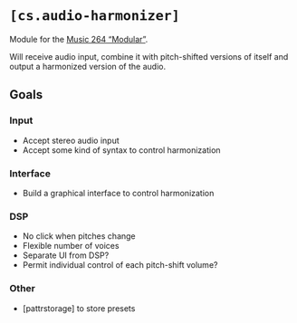 # `[cs.audio-harmonizer]`
Module for the [Music 264 “Modular”](https://github.com/mus264/music-264-modular).

Will receive audio input, combine it with pitch-shifted versions of itself and output a harmonized version of the audio.

## Goals

### Input

* Accept stereo audio input
* Accept some kind of syntax to control harmonization

### Interface

* Build a graphical interface to control harmonization

### DSP

* No click when pitches change
* Flexible number of voices
* Separate UI from DSP?
* Permit individual control of each pitch-shift volume?

### Other

* [pattrstorage] to store presets
